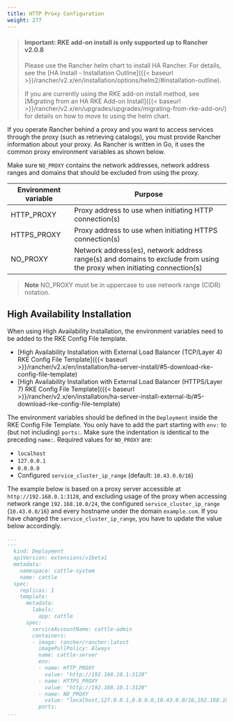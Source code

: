 ```yaml
---
title: HTTP Proxy Configuration
weight: 277
---
```


> #### **Important: RKE add-on install is only supported up to Rancher v2.0.8**
>
>Please use the Rancher helm chart to install HA Rancher. For details, see the [HA Install - Installation Outline]({{< baseurl >}}/rancher/v2.x/en/installation/options/helm2/#installation-outline).
>
>If you are currently using the RKE add-on install method, see [Migrating from an HA RKE Add-on Install]({{< baseurl >}}/rancher/v2.x/en/upgrades/upgrades/migrating-from-rke-add-on/) for details on how to move to using the helm chart.

If you operate Rancher behind a proxy and you want to access services through the proxy (such as retrieving catalogs), you must provide Rancher information about your proxy. As Rancher is written in Go, it uses the common proxy environment variables as shown below.

Make sure `NO_PROXY` contains the network addresses, network address ranges and domains that should be excluded from using the proxy.

Environment variable      | Purpose
--------------------------|---------
HTTP_PROXY                | Proxy address to use when initiating HTTP connection(s)
HTTPS_PROXY               | Proxy address to use when initiating HTTPS connection(s)
NO_PROXY                  | Network address(es), network address range(s) and domains to exclude from using the proxy when initiating connection(s)

> **Note** NO_PROXY must be in uppercase to use network range (CIDR) notation.

## High Availability Installation

When using High Availability Installation, the environment variables need to be added to the RKE Config File template.

* [High Availability Installation with External Load Balancer (TCP/Layer 4) RKE Config File Template]({{< baseurl >}}/rancher/v2.x/en/installation/ha-server-install/#5-download-rke-config-file-template)
* [High Availability Installation with External Load Balancer (HTTPS/Layer 7) RKE Config File Template]({{< baseurl >}}/rancher/v2.x/en/installation/ha-server-install-external-lb/#5-download-rke-config-file-template)

The environment variables should be defined in the `Deployment` inside the RKE Config File Template. You only have to add the part starting with `env:` to (but not including) `ports:`. Make sure the indentation is identical to the preceding `name:`. Required values for `NO_PROXY` are:

* `localhost`
* `127.0.0.1`
* `0.0.0.0`
* Configured `service_cluster_ip_range` (default: `10.43.0.0/16`)

The example below is based on a proxy server accessible at `http://192.168.0.1:3128`, and excluding usage of the proxy when accessing network range `192.168.10.0/24`, the configured `service_cluster_ip_range` (`10.43.0.0/16`) and every hostname under the domain `example.com`. If you have changed the `service_cluster_ip_range`, you have to update the value below accordingly.

```yaml
...
---
  kind: Deployment
  apiVersion: extensions/v1beta1
  metadata:
    namespace: cattle-system
    name: cattle
  spec:
    replicas: 1
    template:
      metadata:
        labels:
          app: cattle
      spec:
        serviceAccountName: cattle-admin
        containers:
        - image: rancher/rancher:latest
          imagePullPolicy: Always
          name: cattle-server
          env:
          - name: HTTP_PROXY
            value: "http://192.168.10.1:3128"
          - name: HTTPS_PROXY
            value: "http://192.168.10.1:3128"
          - name: NO_PROXY
            value: "localhost,127.0.0.1,0.0.0.0,10.43.0.0/16,192.168.10.0/24,example.com"
          ports:
...
```

